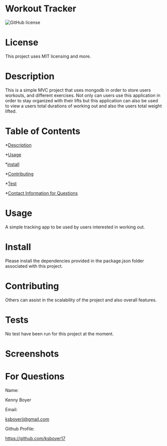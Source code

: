 # Workout Tracker

  ![GitHub license](https://img.shields.io/badge/license-MIT-blue.svg)
  # License
  This project uses MIT licensing and more.

 # Description

 This is a simple MVC project that uses mongodb in order to store users workouts, and different exercises. Not only can users use this application in order to stay organized with their lifts but this application can also be used to view a users total durations of working out and also the users total weight lifted.

 # Table of Contents

 

 *[Description](#description)

 *[Usage](#usage)

 *[install](#install)

 *[Contributing](#contributing)

 *[Test](#tests)

 *[Contact Information for Questions](#for-questions)


 # Usage

 A simple tracking app to be used by users interested in working out. 

 # Install

 Please install the dependencies provided in the package.json folder associated with this project.

 # Contributing

 Others can assist in the scalability of the project and also overall features.

 # Tests

 No test have been run for this project at the moment.

 # Screenshots


 # For Questions

 Name:

 Kenny Boyer

 Email:

 ksboyerii@gmail.com

 Github Profile:

 https://github.com/ksboyer17


